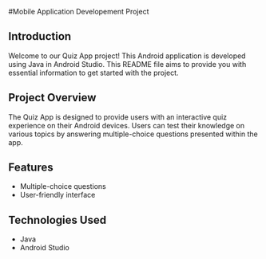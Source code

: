 #Mobile Application Developement Project 

## Introduction
Welcome to our Quiz App project! This Android application is developed using Java in Android Studio. This README file aims to provide you with essential information to get started with the project.

## Project Overview
The Quiz App is designed to provide users with an interactive quiz experience on their Android devices. Users can test their knowledge on various topics by answering multiple-choice questions presented within the app.

## Features
- Multiple-choice questions
- User-friendly interface

## Technologies Used
- Java
- Android Studio
